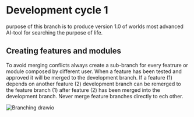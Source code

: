 # Development cycle 1
purpose of this branch is to produce version 1.0 of worlds most advanced AI-tool for searching the purpose of life.

## Creating features and modules
To avoid merging conflicts always create a sub-branch for every featrure or module composed by different user. When a feature has been
tested and approved it will be merged to the development branch. If a feature (1) depends on another feature (2) development branch can be remerged 
to the feature branch (1) after feature (2) has been merged into the development branch. Never merge feature branches directly to ech other. 

![Branching drawio](https://github.com/Sandrowue/haarat/assets/71585959/4ea9e71e-9599-4615-aa8a-df3abbedc21d)
